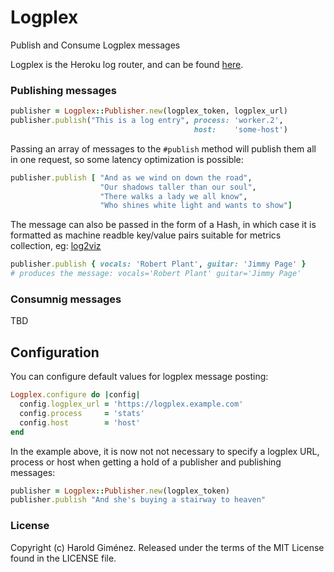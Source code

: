 # Logplex

Publish and Consume Logplex messages

Logplex is the Heroku log router, and can be found [here](https://github.com/heroku/logplex).

### Publishing messages

```ruby
publisher = Logplex::Publisher.new(logplex_token, logplex_url)
publisher.publish("This is a log entry", process: 'worker.2',
                                         host:    'some-host')
```

Passing an array of messages to the `#publish` method will publish them all in one request,
so some latency optimization is possible:

```ruby
publisher.publish [ "And as we wind on down the road",
                    "Our shadows taller than our soul",
                    "There walks a lady we all know",
                    "Who shines white light and wants to show"]
```

The message can also be passed in the form of a Hash, in which case it is
formatted as machine readble key/value pairs suitable for metrics collection,
eg: [log2viz](https://blog.heroku.com/archives/2013/3/19/log2viz)

```ruby
publisher.publish { vocals: 'Robert Plant', guitar: 'Jimmy Page' }
# produces the message: vocals='Robert Plant' guitar='Jimmy Page'
```
### Consumnig messages

TBD

## Configuration

You can configure default values for logplex message posting:

```ruby
Logplex.configure do |config|
  config.logplex_url = 'https://logplex.example.com'
  config.process     = 'stats'
  config.host        = 'host'
end
```

In the example above, it is now not not necessary to
specify a logplex URL, process or host when getting
a hold of a publisher and publishing messages:

```ruby
publisher = Logplex::Publisher.new(logplex_token)
publisher.publish "And she's buying a stairway to heaven"
```

### License

Copyright (c) Harold Giménez. Released under the terms of the MIT License found in the LICENSE file.
